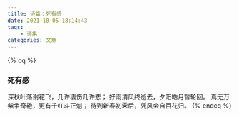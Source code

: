 ```yaml
---
title: 诗篇：死有感
date: 2021-10-05 18:14:43
tags: 
    - 诗集
categories: 文章
---
```


{% cq %}
### 死有感
深秋叶落谢花飞，几许凄伤几许悲；
好雨清风终逝去，夕阳皓月暂轮回。
焉无万紫争奇艳，更有千红斗正魁；
待到新春初霁后，凭风会自百花归。
{% endcq %}